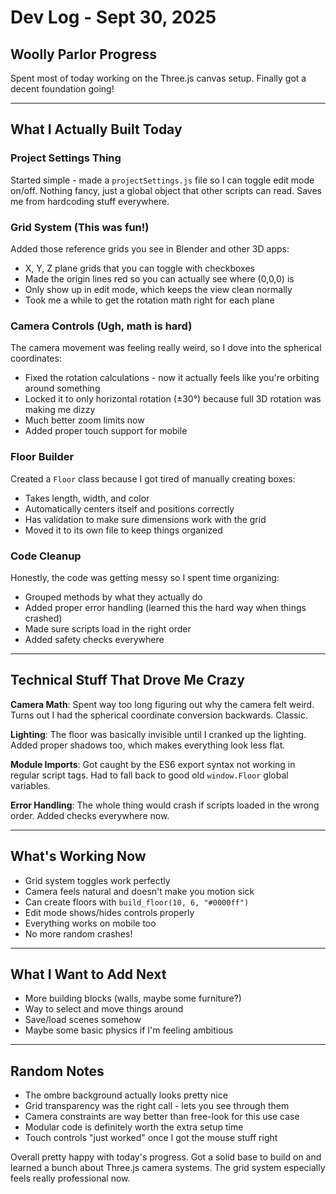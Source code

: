 # Dev Log - Sept 30, 2025

## Woolly Parlor Progress

Spent most of today working on the Three.js canvas setup. Finally got a decent foundation going!

---

## What I Actually Built Today

### Project Settings Thing
Started simple - made a `projectSettings.js` file so I can toggle edit mode on/off. Nothing fancy, just a global object that other scripts can read. Saves me from hardcoding stuff everywhere.

### Grid System (This was fun!)
Added those reference grids you see in Blender and other 3D apps:
- X, Y, Z plane grids that you can toggle with checkboxes
- Made the origin lines red so you can actually see where (0,0,0) is
- Only show up in edit mode, which keeps the view clean normally
- Took me a while to get the rotation math right for each plane

### Camera Controls (Ugh, math is hard)
The camera movement was feeling really weird, so I dove into the spherical coordinates:
- Fixed the rotation calculations - now it actually feels like you're orbiting around something
- Locked it to only horizontal rotation (±30°) because full 3D rotation was making me dizzy
- Much better zoom limits now
- Added proper touch support for mobile

### Floor Builder
Created a `Floor` class because I got tired of manually creating boxes:
- Takes length, width, and color
- Automatically centers itself and positions correctly 
- Has validation to make sure dimensions work with the grid
- Moved it to its own file to keep things organized

### Code Cleanup
Honestly, the code was getting messy so I spent time organizing:
- Grouped methods by what they actually do
- Added proper error handling (learned this the hard way when things crashed)
- Made sure scripts load in the right order
- Added safety checks everywhere

---

## Technical Stuff That Drove Me Crazy

**Camera Math**: Spent way too long figuring out why the camera felt weird. Turns out I had the spherical coordinate conversion backwards. Classic.

**Lighting**: The floor was basically invisible until I cranked up the lighting. Added proper shadows too, which makes everything look less flat.

**Module Imports**: Got caught by the ES6 export syntax not working in regular script tags. Had to fall back to good old `window.Floor` global variables.

**Error Handling**: The whole thing would crash if scripts loaded in the wrong order. Added checks everywhere now.

---

## What's Working Now

- Grid system toggles work perfectly
- Camera feels natural and doesn't make you motion sick
- Can create floors with `build_floor(10, 6, "#0000ff")` 
- Edit mode shows/hides controls properly
- Everything works on mobile too
- No more random crashes!

---

## What I Want to Add Next

- More building blocks (walls, maybe some furniture?)
- Way to select and move things around
- Save/load scenes somehow
- Maybe some basic physics if I'm feeling ambitious

---

## Random Notes

- The ombre background actually looks pretty nice
- Grid transparency was the right call - lets you see through them
- Camera constraints are way better than free-look for this use case
- Modular code is definitely worth the extra setup time
- Touch controls "just worked" once I got the mouse stuff right

Overall pretty happy with today's progress. Got a solid base to build on and learned a bunch about Three.js camera systems. The grid system especially feels really professional now.
